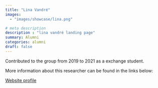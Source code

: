 ```yaml
---
title: "Lina Vandré"
images: 
  - "images/showcase/lina.png"

# meta description
description : "lina vandré landing page"
summary: Alumni
categories: alumni
draft: false
---
```

Contributed to the group from 2019 to 2021 as a exchange student. 

More information about this researcher can be found in the links below: 

[Website profile](https://www.physik.uni-siegen.de/tqo/members/vandre/index.xml?lang=de)
